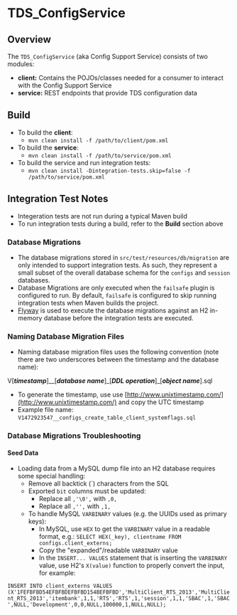 # TDS_ConfigService
## Overview
The `TDS_ConfigService` (aka Config Support Service) consists of two modules:

* **client:** Contains the POJOs/classes needed for a consumer to interact with the Config Support Service
* **service:** REST endpoints that provide TDS configuration data

## Build
* To build the **client**:
  * `mvn clean install -f /path/to/client/pom.xml`
* To build the **service**:
  * `mvn clean install -f /path/to/service/pom.xml`
* To build the service and run integration tests:
  * `mvn clean install -Dintegration-tests.skip=false -f /path/to/service/pom.xml`

## Integration Test Notes
* Integeration tests are not run during a typical Maven build
* To run integration tests during a build, refer to the **Build** section above

### Database Migrations
* The database migrations stored in `src/test/resources/db/migration` are only intended to support integration tests.  As such, they represent a small subset of the overall database schema for the `configs` and `session` databases.
* Database Migrations are only executed when the `failsafe` plugin is configured to run.  By default, `failsafe` is configured to skip running integration tests when Maven builds the project.
* [Flyway](https://flywaydb.org/) is used to execute the database migrations against an H2 in-memory database before the integration tests are executed. 

### Naming Database Migration Files
* Naming database migration files uses the following convention (note there are two underscores between the timestamp and the database name):

V[***timestamp***]_\_[***database name***]\_[***DDL operation***]\_[***object name***].sql

* To generate the timestamp, use use [http://www.unixtimestamp.com/](http://www.unixtimestamp.com/) and copy the UTC timestamp
* Example file name: `V1472923547__configs_create_table_client_systemflags.sql`

### Database Migrations Troubleshooting

#### Seed Data
* Loading data from a MySQL dump file into an H2 database requires some special handling:
  * Remove all backtick (`) characters from the SQL
  * Exported `bit` columns must be updated:
      * Replace all `,'\0',` with `,0,`
      * Replace all `,'',` with `,1,`  
  * To handle MySQL `VARBINARY` values (e.g. the UUIDs used as primary keys):
      * In MySQL, use `HEX` to get the `VARBINARY` value in a readable format, e.g.: `SELECT HEX(_key), clientname FROM configs.client_externs;`
      * Copy the "expanded"/readable `VARBINARY` value
      * In the `INSERT... VALUES` statement that is inserting the `VARBINARY` value, use H2's `X(value)` function to properly convert the input, for example:

`INSERT INTO client_externs VALUES (X'1FEFBFBD54EFBFBDEFBFBD154BEFBFBD','MultiClient_RTS_2013','MultiClient_RTS_2013','itembank',1,1,'RTS','RTS',1,'session',1,1,'SBAC',1,'SBAC',NULL,'Development',0,0,NULL,100000,1,NULL,NULL);`
